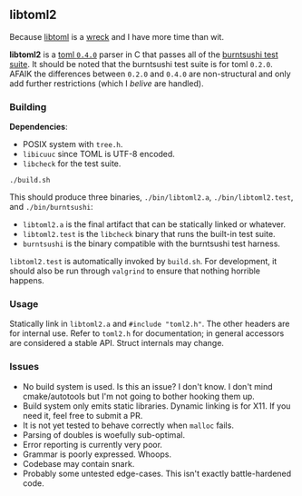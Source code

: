 ## libtoml2

Because [libtoml](https://github.com/ajwans/libtoml) is a [wreck](https://github.com/lye/libtoml/commit/325b71a5def3ce49fa75ce78036ce144486b6826) and I have more time than wit.

**libtoml2** is a [toml `0.4.0`](https://github.com/toml-lang/toml) parser in C that passes all of the [burntsushi test suite](https://github.com/BurntSushi/toml-test). It should be noted that the burntsushi test suite is for toml `0.2.0`. AFAIK the differences between `0.2.0` and `0.4.0` are non-structural and only add further restrictions (which I _belive_ are handled).

### Building

**Dependencies**:

 * POSIX system with `tree.h`.
 * `libicuuc` since TOML is UTF-8 encoded.
 * `libcheck` for the test suite.

```
./build.sh
```

This should produce three binaries, `./bin/libtoml2.a`, `./bin/libtoml2.test`, and `./bin/burntsushi`:

 * `libtoml2.a` is the final artifact that can be statically linked or whatever.
 * `libtoml2.test` is the `libcheck` binary that runs the built-in test suite.
 * `burntsushi` is the binary compatible with the burntsushi test harness.

`libtoml2.test` is automatically invoked by `build.sh`. For development, it should also be run through `valgrind` to ensure that nothing horrible happens.

### Usage

Statically link in `libtoml2.a` and `#include "toml2.h"`. The other headers are for internal use. Refer to `toml2.h` for documentation; in general accessors are considered a stable API. Struct internals may change.

### Issues

 * No build system is used. Is this an issue? I don't know. I don't mind cmake/autotools but I'm not going to bother hooking them up.
 * Build system only emits static libraries. Dynamic linking is for X11. If you need it, feel free to submit a PR.
 * It is not yet tested to behave correctly when `malloc` fails.
 * Parsing of doubles is woefully sub-optimal.
 * Error reporting is currently very poor.
 * Grammar is poorly expressed. Whoops.
 * Codebase may contain snark.
 * Probably some untested edge-cases. This isn't exactly battle-hardened code.
